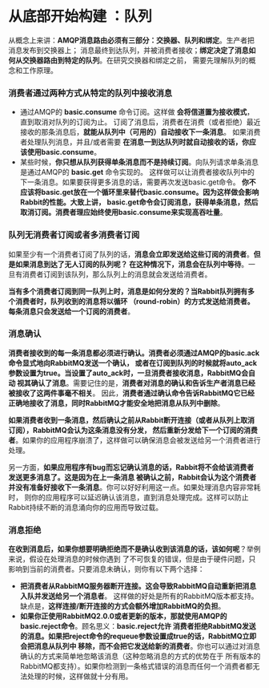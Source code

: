 从底部开始构建 ：队列
=====================================================================
从概念上来讲：**AMQP消息路由必须有三部分：交换器、队列和绑定**。生产者把消息发布到交换器上；
消息最终到达队列，并被消费者接收；**绑定决定了消息如何从交换器路由到特定的队列**。在研究交换器和绑定之前，
需要先理解队列的概念和工作原理。

### 消费者通过两种方式从特定的队列中接收消息
+ 通过AMQP的 **basic.consume** 命令订阅。这样做 **会将信道置为接收模式**，直到取消对队列的订阅为止。
订阅了消息后，消费者在消费（或者拒绝）最近接收的那条消息后，**就能从队列中（可用的）自动接收下一条消息**。
如果消费者处理队列消息，并且/或者需要 **在消息一到达队列时就自动接收的话，你应该使用basic.consume**。
+ 某些时候，**你只想从队列获得单条消息而不是持续订阅**。向队列请求单条消息是通过AMQP的 **basic.get** 命令实现的。
这样做可以让消费者接收队列中的下一条消息。如果要获得更多消息的话，需要再次发送basic.get命令。
**你不应该将basic.get放在一个循环里来替代basic.consume。因为这样做会影响Rabbit的性能。大致上讲，
basic.get命令会订阅消息，获得单条消息，然后取消订阅。消费者理应始终使用basic.consume来实现高吞吐量**。

### 队列无消费者订阅或者多消费者订阅
如果至少有一个消费者订阅了队列的话，**消息会立即发送给这些订阅的消费者**。**但是如果消息到达了无人订阅的队列呢？
在这种情况下，消息会在队列中等待**。一旦有消费者订阅到该队列，那么队列上的消息就会发送给消费者。

**当有多个消费者订阅到同一队列上时，消息是如何分发的？当Rabbit队列拥有多个消费者时，队列收到的消息将以循环
（round-robin）的方式发送给消费者。每条消息只会发送给一个订阅的消费者**。

### 消息确认
**消费者接收到的每一条消息都必须进行确认。消费者必须通过AMQP的basic.ack命令显式地向RabbitMQ发送一个确认，
或者在订阅到队列的时候就将auto_ack参数设置为true。当设置了auto_ack时，一旦消费者接收消息，RabbitMQ会自动
视其确认了消息**。需要记住的是，**消费者对消息的确认和告诉生产者消息已经被接收了这两件事毫不相关**。
因此，**消费者通过确认命令告诉RabbitMQ它已经正确地接收了消息，同时RabbitMQ才能安全地把消息从队列中删除**。

**如果消费者收到一条消息，然后确认之前从Rabbit断开连接（或者从队列上取消订阅），RabbitMQ会认为这条消息没有分发，
然后重新分发给下一个订阅的消费者**。如果你的应用程序崩溃了，这样做可以确保消息会被发送给另一个消费者进行处理。

另一方面，**如果应用程序有bug而忘记确认消息的话，Rabbit将不会给该消费者发送更多消息了。这是因为在上一条消息
被确认之前，Rabbit会认为这个消费者并没有准备好接收下一条消息**。你可以好好利用这一点。如果处理消息内容非常耗时，
则你的应用程序可以延迟确认该消息，直到消息处理完成。这样可以防止Rabbit持续不断的消息涌向你的应用而导致过载。

### 消息拒绝
**在收到消息后，如果你想要明确拒绝而不是确认收到该消息的话，该如何呢**？举例来说，假设在处理消息的时候你遇到
了不可恢复的错误，但是由于硬件问题，只影响到当前的消费者。只要消息未确认，则你有以下两个选择：
+ **把消费者从RabbitMQ服务器断开连接。这会导致RabbitMQ自动重新把消息入队并发送给另一个消息者**。
这样做的好处是所有的RabbitMQ版本都支持。缺点是，**这样连接/断开连接的方式会额外增加RabbitMQ的负担**。
+ **如果你正使用RabbitMQ2.0.0或者更新的版本，那就使用AMQP的basic.reject命令**。顾名思义：**basic.reject允许
消费者拒绝RabbitMQ发送的消息。如果把reject命令的requeue参数设置成true的话，RabbitMQ立即会把消息从队列中
移除，而不会把它发送给新的消费者**。你也可以通过对消息确认的方式来简单地忽略该消息（这种忽略消息的方式的优势在于
所有版本的RabbitMQ都支持）。如果你检测到一条格式错误的消息而任何一个消费者都无法处理的时候，这样做就十分有用。
